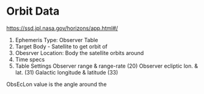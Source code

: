 # Orbit Data

https://ssd.jpl.nasa.gov/horizons/app.html#/

1. Ephemeris Type: Observer Table
2. Target Body - Satellite to get orbit of
3. Obesrver Location: Body the satellite orbits around
4. Time specs
5. Table Settings
    Observer range & range-rate (20)
    Observer ecliptic lon. & lat. (31)
    Galactic longitude & latitude (33)

ObsEcLon value is the angle around the 